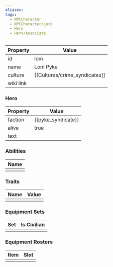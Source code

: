 ```yaml
---
aliases: 
tags:
  - NPCCharacter
  - NPCCharacter/Lord
  - Hero
  - Hero/Associate
---
```


| Property  | Value                |
| :-------- | -------------------- |
| id        | lom                  |
| name      | Lom Pyke             |
| culture   | [[Cultures/crime_syndicates]] |
| wiki link |                      |
### Hero
| Property | Value              |
| -------- | ------------------ |
| faction  | [[pyke_syndicate]] |
| alive    | true               |
| text     |                    |

### Abilities
| Name |
| :--: |
|      |

### Traits
| Name | Value |
| ---- | ----- |
|      |       |

### Equipment Sets
| Set | Is Civilian |
| --- | ----------- |
|     |             |

### Equipment Rosters
| Item | Slot |
| ---- | ---- |
|      |      |
